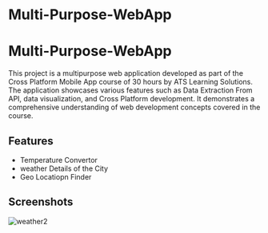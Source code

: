 # Multi-Purpose-WebApp


# Multi-Purpose-WebApp

This project is a multipurpose web application developed as part of the Cross Platform Mobile App course of 30 hours by ATS Learning Solutions. The application showcases various features such as Data Extraction From API, data visualization, and Cross Platform development. It demonstrates a comprehensive understanding of web development concepts covered in the course.




## Features

- Temperature Convertor
- weather Details of the City
- Geo Locatiopn Finder



## Screenshots
![weather2](https://user-images.githubusercontent.com/50310860/86875305-cf940800-c0ff-11ea-85be-2a584b29be3c.gif)
